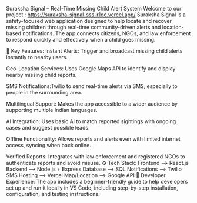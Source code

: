 Suraksha Signal – Real-Time Missing Child Alert System
Welcome to our project : https://suraksha-signal-sss-r1dc.vercel.app/
Suraksha Signal is a safety-focused web application designed to help locate and recover missing children through real-time community-driven alerts and location-based notifications. The app connects citizens, NGOs, and law enforcement to respond quickly and effectively when a child goes missing.




🔐 Key Features:
Instant Alerts: Trigger and broadcast missing child alerts instantly to nearby users.

Geo-Location Services: Uses Google Maps API to identify and display nearby missing child reports.

SMS Notifications:Twilio to send real-time alerts via SMS, especially to people in the surrounding area.

Multilingual Support: Makes the app accessible to a wider audience by supporting multiple Indian languages.

AI Integration: Uses basic AI to match reported sightings with ongoing cases and suggest possible leads.

Offline Functionality: Allows reports and alerts even with limited internet access, syncing when back online.

Verified Reports: Integrates with law enforcement and registered NGOs to authenticate reports and avoid misuse.
⚙️ Tech Stack:
Frontend —> React.js
Backend —> Node.js + Express
Database —> SQL
Notifications —> Twilio SMS
Hosting —> Vercel Map/Location  —>   Google API
📁 Developer Experience:
The app includes a beginner-friendly guide to help developers set up and run it locally in VS Code, including step-by-step installation, configuration, and testing instructions.



